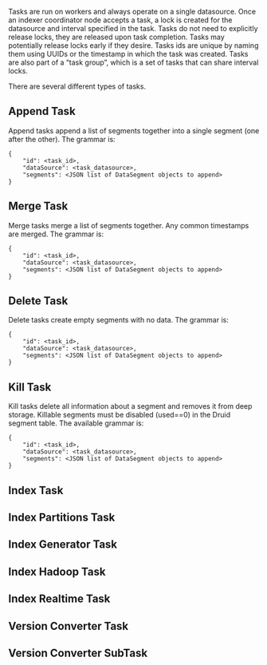 Tasks are run on workers and always operate on a single datasource. Once an indexer coordinator node accepts a task, a lock is created for the datasource and interval specified in the task. Tasks do not need to explicitly release locks, they are released upon task completion. Tasks may potentially release locks early if they desire. Tasks ids are unique by naming them using UUIDs or the timestamp in which the task was created. Tasks are also part of a “task group”, which is a set of tasks that can share interval locks.

There are several different types of tasks.

Append Task
-----------

Append tasks append a list of segments together into a single segment (one after the other). The grammar is:

    {
        "id": <task_id>,
        "dataSource": <task_datasource>,
        "segments": <JSON list of DataSegment objects to append> 
    }

Merge Task
----------

Merge tasks merge a list of segments together. Any common timestamps are merged. The grammar is:

    {
        "id": <task_id>,
        "dataSource": <task_datasource>,
        "segments": <JSON list of DataSegment objects to append> 
    }

Delete Task
-----------

Delete tasks create empty segments with no data. The grammar is:

    {
        "id": <task_id>,
        "dataSource": <task_datasource>,
        "segments": <JSON list of DataSegment objects to append> 
    }

Kill Task
---------

Kill tasks delete all information about a segment and removes it from deep storage. Killable segments must be disabled (used==0) in the Druid segment table. The available grammar is:

    {
        "id": <task_id>,
        "dataSource": <task_datasource>,
        "segments": <JSON list of DataSegment objects to append> 
    }

Index Task
----------

Index Partitions Task
---------------------

Index Generator Task
--------------------

Index Hadoop Task
-----------------

Index Realtime Task
-------------------

Version Converter Task
----------------------

Version Converter SubTask
-------------------------

